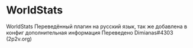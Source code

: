 # WorldStats
WorldStats Переведённый плагин на русский язык, так же добавлена в конфиг дополнительная информация
Переведено Dimianas#4303 (2p2v.org)
